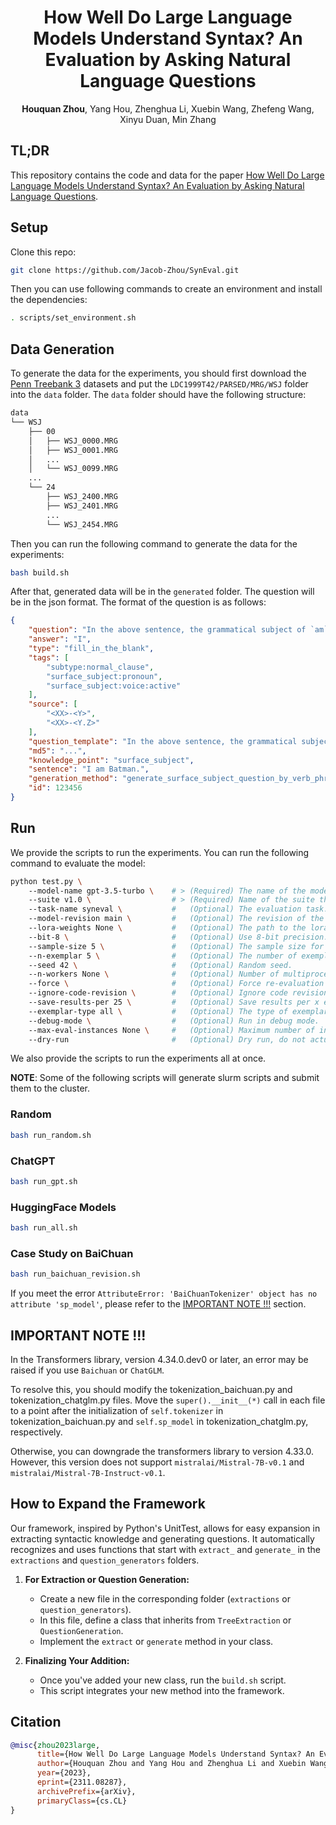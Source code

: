 <div align="center">

# How Well Do Large Language Models Understand Syntax? An Evaluation by Asking Natural Language Questions
__Houquan Zhou__, Yang Hou, Zhenghua Li, Xuebin Wang, Zhefeng Wang, Xinyu Duan, Min Zhang

</div>

## TL;DR
This repository contains the code and data for the paper [How Well Do Large Language Models Understand Syntax? An Evaluation by Asking Natural Language Questions](https://arxiv.org/abs/2311.08287).

## Setup

Clone this repo:
```sh
git clone https://github.com/Jacob-Zhou/SynEval.git
```

Then you can use following commands to create an environment and install the dependencies:
```sh
. scripts/set_environment.sh
```

## Data Generation
To generate the data for the experiments, you should first download the [Penn Treebank 3](https://catalog.ldc.upenn.edu/LDC99T42) datasets and put the `LDC1999T42/PARSED/MRG/WSJ` folder into the `data` folder.
The `data` folder should have the following structure:
```sh
data
└── WSJ
    ├── 00
    │   ├── WSJ_0000.MRG
    │   ├── WSJ_0001.MRG
    │   ...
    │   └── WSJ_0099.MRG
    ...
    └── 24
        ├── WSJ_2400.MRG
        ├── WSJ_2401.MRG
        ...
        └── WSJ_2454.MRG
```

Then you can run the following command to generate the data for the experiments:
```sh
bash build.sh
```

After that, generated data will be in the `generated` folder.
The question will be in the json format.
The format of the question is as follows:
```json
{
    "question": "In the above sentence, the grammatical subject of `am` is ____________.",
    "answer": "I",
    "type": "fill_in_the_blank",
    "tags": [
        "subtype:normal_clause",
        "surface_subject:pronoun",
        "surface_subject:voice:active"
    ],
    "source": [
        "<XX>-<Y>",
        "<XX>-<Y.Z>"
    ],
    "question_template": "In the above sentence, the grammatical subject of `{verb_phrase}` is ____________.",
    "md5": "...",
    "knowledge_point": "surface_subject",
    "sentence": "I am Batman.",
    "generation_method": "generate_surface_subject_question_by_verb_phrase",
    "id": 123456
}
```

## Run

We provide the scripts to run the experiments.
You can run the following command to evaluate the model:

```sh
python test.py \ 
    --model-name gpt-3.5-turbo \    # > (Required) The name of the model to use.
    --suite v1.0 \                  # > (Required) Name of the suite this run belongs to.
    --task-name syneval \           #   (Optional) The evaluation task.
    --model-revision main \         #   (Optional) The revision of the model to use.
    --lora-weights None \           #   (Optional) The path to the lora weights.
    --bit-8 \                       #   (Optional) Use 8-bit precision.
    --sample-size 5 \               #   (Optional) The sample size for test set.
    --n-exemplar 5 \                #   (Optional) The number of exemplars to use.
    --seed 42 \                     #   (Optional) Random seed.
    --n-workers None \              #   (Optional) Number of multiprocessing workers.
    --force \                       #   (Optional) Force re-evaluation if results already exist.
    --ignore-code-revision \        #   (Optional) Ignore code revision.
    --save-results-per 25 \         #   (Optional) Save results per x evalation.
    --exemplar-type all \           #   (Optional) The type of exemplars to use.
    --debug-mode \                  #   (Optional) Run in debug mode.
    --max-eval-instances None \     #   (Optional) Maximum number of instances to evaluate on.
    --dry-run                       #   (Optional) Dry run, do not actually request model.
```

We also provide the scripts to run the experiments all at once.

__NOTE__: Some of the following scripts will generate slurm scripts and submit them to the cluster.
### Random
```sh
bash run_random.sh
```

### ChatGPT
```sh
bash run_gpt.sh
```

### HuggingFace Models
```sh
bash run_all.sh
```

### Case Study on BaiChuan
```sh
bash run_baichuan_revision.sh
```
If you meet the error `AttributeError: 'BaiChuanTokenizer' object has no attribute 'sp_model'`, please refer to the [IMPORTANT NOTE !!!](#important-note-) section.

## IMPORTANT NOTE !!!
In the Transformers library, version 4.34.0.dev0 or later, an error may be raised if you use `Baichuan` or `ChatGLM`.

To resolve this, you should modify the tokenization_baichuan.py and tokenization_chatglm.py files. 
Move the `super().__init__(*)` call in each file to a point after the initialization of `self.tokenizer` in tokenization_baichuan.py and `self.sp_model` in tokenization_chatglm.py, respectively.

Otherwise, you can downgrade the transformers library to version 4.33.0.
However, this version does not support `mistralai/Mistral-7B-v0.1` and `mistralai/Mistral-7B-Instruct-v0.1`.

## How to Expand the Framework

Our framework, inspired by Python's UnitTest, allows for easy expansion in extracting syntactic knowledge and generating questions. It automatically recognizes and uses functions that start with `extract_` and `generate_` in the `extractions` and `question_generators` folders.

1. **For Extraction or Question Generation:**
   - Create a new file in the corresponding folder (`extractions` or `question_generators`).
   - In this file, define a class that inherits from `TreeExtraction` or `QuestionGeneration`.
   - Implement the `extract` or `generate` method in your class.

2. **Finalizing Your Addition:**
   - Once you've added your new class, run the `build.sh` script.
   - This script integrates your new method into the framework.

## Citation
```bibtex
@misc{zhou2023large,
      title={How Well Do Large Language Models Understand Syntax? An Evaluation by Asking Natural Language Questions}, 
      author={Houquan Zhou and Yang Hou and Zhenghua Li and Xuebin Wang and Zhefeng Wang and Xinyu Duan and Min Zhang},
      year={2023},
      eprint={2311.08287},
      archivePrefix={arXiv},
      primaryClass={cs.CL}
}
```
